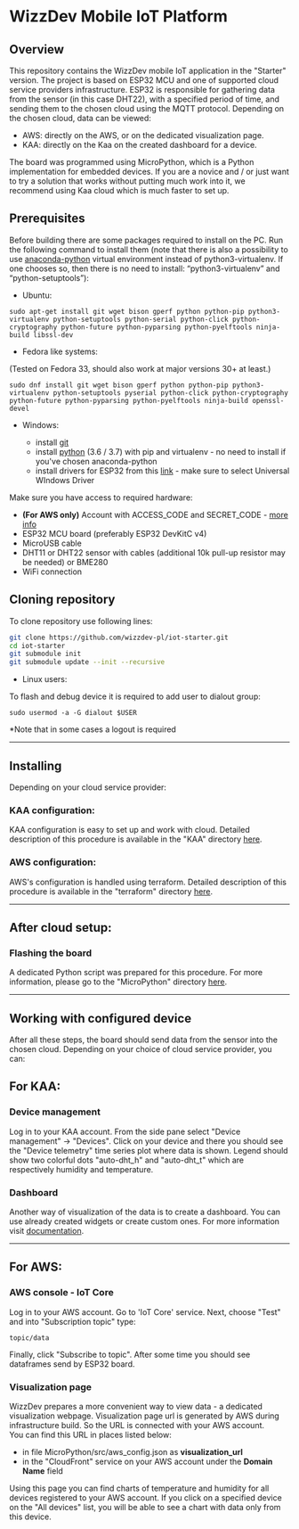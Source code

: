 # WizzDev Mobile IoT Platform

## Overview
This repository contains the WizzDev mobile IoT application in the "Starter" version. The project is based on ESP32 MCU and one of supported cloud service providers infrastructure. ESP32 is responsible for gathering data from the sensor (in this case DHT22), with a specified period of time, and sending them to the chosen cloud using the MQTT protocol. Depending on the chosen cloud, data can be viewed:

- AWS: directly on the AWS, or on the dedicated visualization page.
- KAA: directly on the Kaa on the created dashboard for a device.

The board was programmed using MicroPython, which is a Python implementation for embedded devices. If you are a novice and / or just want to try a solution that works without putting much work into it, we recommend using Kaa cloud which is much faster to set up.


## Prerequisites
Before building there are some packages required to install on the PC. Run the following command to install them (note that there is also a possibility to use [anaconda-python](https://www.anaconda.com/products/individual) virtual environment instead of python3-virtualenv. If one chooses so, then there is no need to install: “python3-virtualenv” and “python-setuptools”):

* Ubuntu:

```
sudo apt-get install git wget bison gperf python python-pip python3-virtualenv python-setuptools python-serial python-click python-cryptography python-future python-pyparsing python-pyelftools ninja-build libssl-dev
```

* Fedora like systems:

(Tested on Fedora 33, should also work at major versions 30+ at least.)

```
sudo dnf install git wget bison gperf python python-pip python3-virtualenv python-setuptools pyserial python-click python-cryptography python-future python-pyparsing python-pyelftools ninja-build openssl-devel
```

* Windows:

    - install [git](https://git-scm.com/downloads)
    - install [python](https://www.python.org/downloads/windows/) (3.6 / 3.7) with pip and virtualenv - no need to install if you've chosen anaconda-python
    - install drivers for ESP32 from this [link](https://www.silabs.com/developers/usb-to-uart-bridge-vcp-drivers) - make sure to select Universal WIndows Driver

Make sure you have access to required hardware:

- **(For AWS only)** Account with ACCESS_CODE and SECRET_CODE - [more info](https://github.com/wizzdev-pl/iot-starter/blob/devel/terraform/README.md#Additional-information-and-help)
- ESP32 MCU board (preferably ESP32 DevKitC v4)
- MicroUSB cable
- DHT11 or DHT22 sensor with cables (additional 10k pull-up resistor may be needed) or BME280
- WiFi connection


## Cloning repository

To clone repository use following lines:

```bash
git clone https://github.com/wizzdev-pl/iot-starter.git
cd iot-starter
git submodule init
git submodule update --init --recursive
```

* Linux users:

To flash and debug device it is required to add user to dialout group:

```
sudo usermod -a -G dialout $USER
```
*Note that in some cases a logout is required 

---

## Installing
Depending on your cloud service provider: 

### **KAA configuration:**
KAA configuration is easy to set up and work with cloud. Detailed description of this procedure is available in the "KAA" directory [here](KAA/README.md).

### **AWS configuration:** 
AWS's configuration is handled using terraform. Detailed description of this procedure is available in the "terraform" directory [here](terraform/README.md).

---
## **After cloud setup:**

### Flashing the board 
A dedicated Python script was prepared for this procedure. For more information, please go to the "MicroPython" directory [here](MicroPython/README.md).

---

## Working with configured device
After all these steps, the board should send data from the sensor into the chosen cloud. Depending on your choice of cloud service provider, you can:

## **For KAA:**

### Device management

Log in to your KAA account. From the side pane select "Device management" -> "Devices". Click on your device and there you should see the "Device telemetry" time series plot where data is shown. Legend should show two colorful dots "auto-dht_h" and "auto-dht_t" which are respectively humidity and temperature.

### Dashboard

Another way of visualization of the data is to create a dashboard. You can use already created widgets or create custom ones. For more information visit [documentation](https://docs.kaaiot.io/KAA/docs/v1.3.0/Features/Visualization/WD/Dashboards/).

---

## **For AWS:**

### AWS console - IoT Core
Log in to your AWS account. Go to 'IoT Core' service. Next, choose "Test" and into "Subscription topic" type:
```
topic/data
```
Finally, click "Subscribe to topic". After some time you should see dataframes send by ESP32 board. 

### Visualization page
WizzDev prepares a more convenient way to view data - a dedicated visualization webpage.
Visualization page url is generated by AWS during infrastructure build. So the URL is connected with your AWS account.<br>
You can find this URL in places listed below:

- in file MicroPython/src/aws_config.json as **visualization_url**
- in the "CloudFront" service on your AWS account under the **Domain Name** field

Using this page you can find charts of temperature and humidity for all devices registered to your AWS account. If you click on a specified device on the "All devices" list, you will be able to see a chart with data only from this device.
